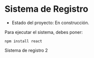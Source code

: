 <h1>Sistema de Registro</h1>

- Estado del proyecto: En construcción.

Para ejecutar el sistema, debes poner: 

```npm install react```

Sistema de registro 2

